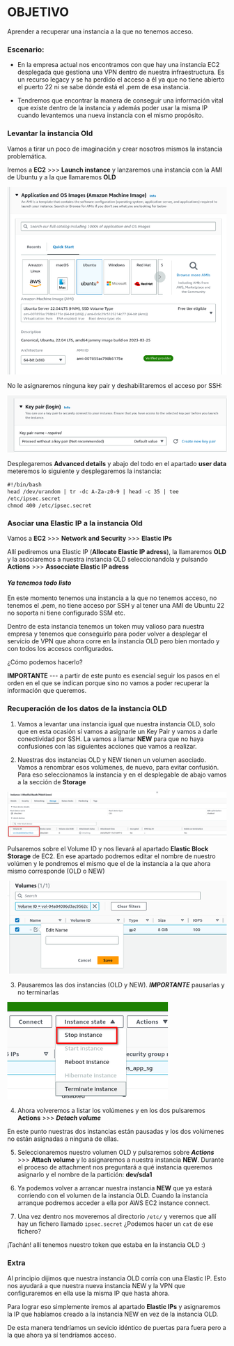 # OBJETIVO 

Aprender a recuperar una instancia a la que no tenemos acceso.

### Escenario:

- En la empresa actual nos encontramos con que hay una instancia EC2 desplegada que gestiona una VPN dentro de nuestra infraestructura. Es un recurso legacy y se ha perdido el acceso a él ya que no tiene abierto el puerto 22 ni se sabe dónde está el .pem de esa instancia. 

- Tendremos que encontrar la manera de conseguir una información vital que existe dentro de la instancia
y además poder usar la misma IP cuando levantemos una nueva instancia con el mismo propósito.

### Levantar la instancia Old

Vamos a tirar un poco de imaginación y crear nosotros mismos la instancia problemática.

Iremos a **EC2** >>> **Launch instance** y lanzaremos una instancia con la AMI de Ubuntu y a la que llamaremos **OLD**

![](images/14.png)

No le asignaremos ninguna key pair y deshabilitaremos el acceso por SSH:

![](images/15.png)

Desplegaremos **Advanced details** y abajo del todo en el apartado **user data** meteremos lo siguiente y desplegaremos la instancia:

``` 
#!/bin/bash
head /dev/urandom | tr -dc A-Za-z0-9 | head -c 35 | tee /etc/ipsec.secret
chmod 400 /etc/ipsec.secret

```

### Asociar una Elastic IP a la instancia Old

Vamos a **EC2** >>> **Network and Security** >>> **Elastic IPs**

Allí pediremos una Elastic IP (**Allocate Elastic IP adress**), la llamaremos **OLD** y la asociaremos a nuestra instancia OLD seleccionandola y pulsando **Actions** >>> **Assocciate Elastic IP adress**

#### ***Ya tenemos todo listo***

En este momento tenemos una instancia a la que no tenemos acceso, no tenemos el .pem, no tiene acceso por SSH y al tener una AMI de Ubuntu 22 no soporta ni tiene configurado SSM etc.

Dentro de esta instancia tenemos un token muy valioso para nuestra empresa y tenemos que conseguirlo para poder volver a desplegar el servicio de VPN que ahora corre en la instancia OLD pero bien montado y con todos los accesos configurados.

¿Cómo podemos hacerlo?

**IMPORTANTE** --- a partir de este punto es esencial seguir los pasos en el orden en el que se indican porque sino no vamos a poder recuperar la información que queremos.

### Recuperación de los datos de la instancia OLD

1. Vamos a levantar una instancia igual que nuestra instancia OLD, solo que en esta ocasión sí vamos a asignarle un Key Pair y vamos a darle conectividad por SSH. La vamos a llamar **NEW** para que no haya confusiones con las siguientes acciones que vamos a realizar.

2. Nuestras dos instancias OLD y NEW tienen un volumen asociado. Vamos a renombrar esos volúmenes, de nuevo, para evitar confusión. Para eso seleccionamos la instancia y en el desplegable de abajo vamos a la sección de **Storage**

![](images/16.png)

Pulsaremos sobre el Volume ID y nos llevará al apartado **Elastic Block Storage** de EC2. En ese apartado podremos editar el nombre de nuestro volúmen y le pondremos el mismo que el de la instancia a la que ahora mismo corresponde (OLD o NEW)

![](images/17.png)

3. Pausaremos las dos instancias (OLD y NEW). ***IMPORTANTE*** pausarlas y no terminarlas

![](images/18.png)

4. Ahora volveremos a listar los volúmenes y en los dos pulsaremos **Actions**  >>> ***Detach volume***

En este punto nuestras dos instancias están pausadas y los dos volúmenes no están asignadas a ninguna de ellas.

5. Seleccionaremos nuestro volumen OLD y pulsaremos sobre ***Actions***  >>> **Attach volume** y lo asignaremos a nuestra instancia **NEW**. Durante el proceso de attachment nos preguntará a qué instancia queremos asignarlo y el nombre de la partición: **dev/sda1**

6. Ya podemos volver a arrancar nuestra instancia **NEW** que ya estará corriendo con el volumen de la instancia OLD. Cuando la instancia arranque podremos acceder a ella por AWS EC2 instance connect.

7. Una vez dentro nos moveremos al directorio `/etc/` y veremos que allí hay un fichero llamado `ipsec.secret` ¿Podemos hacer un ` cat ` de ese fichero?  


¡Tachán! allí tenemos nuestro token que estaba en la instancia OLD :) 

### Extra

Al principio dijimos que nuestra instancia OLD corría con una Elastic IP. Esto nos ayudará a que nuestra nueva instancia NEW y la VPN que configuraremos en ella use la misma IP que hasta ahora.

Para lograr eso simplemente iremos al apartado **Elastic IPs** y asignaremos la IP que habíamos creado a la instancia NEW en vez de la instancia OLD.

De esta manera tendríamos un sevicio idéntico de puertas para fuera pero a la que ahora ya sí tendríamos acceso.